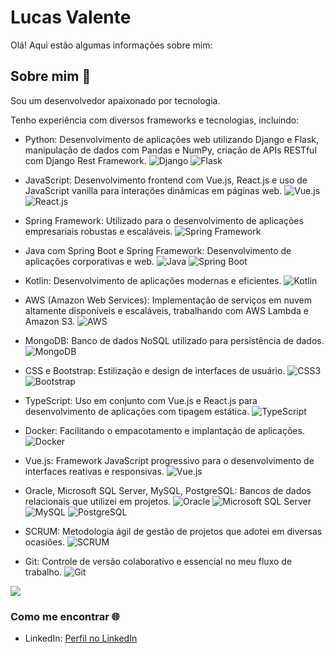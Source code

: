 # Lucas Valente

Olá! Aqui estão algumas informações sobre mim:

## Sobre mim 💫
Sou um desenvolvedor apaixonado por tecnologia.

Tenho experiência com diversos frameworks e tecnologias, incluindo:

- Python: Desenvolvimento de aplicações web utilizando Django e Flask, manipulação de dados com Pandas e NumPy, criação de APIs RESTful com Django Rest Framework.
  ![Django](https://img.shields.io/badge/django-%23092E20.svg?style=for-the-badge&logo=django&logoColor=white)
  ![Flask](https://img.shields.io/badge/flask-%23000.svg?style=for-the-badge&logo=flask&logoColor=white)

- JavaScript: Desenvolvimento frontend com Vue.js, React.js e uso de JavaScript vanilla para interações dinâmicas em páginas web.
  ![Vue.js](https://img.shields.io/badge/vue.js-%2335495e.svg?style=for-the-badge&logo=vue.js&logoColor=%234fc08d)
  ![React.js](https://img.shields.io/badge/React-%2320232a.svg?style=for-the-badge&logo=react&logoColor=%2361DAFB)

- Spring Framework: Utilizado para o desenvolvimento de aplicações empresariais robustas e escaláveis.
  ![Spring Framework](https://img.shields.io/badge/spring-6DB33F.svg?style=for-the-badge&logo=spring&logoColor=white)

- Java com Spring Boot e Spring Framework: Desenvolvimento de aplicações corporativas e web.
  ![Java](https://img.shields.io/badge/Java-%23007396.svg?style=for-the-badge&logo=java&logoColor=white)
  ![Spring Boot](https://img.shields.io/badge/Spring_Boot-%236DB33F.svg?style=for-the-badge&logo=spring-boot&logoColor=white)

- Kotlin: Desenvolvimento de aplicações modernas e eficientes.
  ![Kotlin](https://img.shields.io/badge/Kotlin-%230095D5.svg?style=for-the-badge&logo=kotlin&logoColor=white)

- AWS (Amazon Web Services): Implementação de serviços em nuvem altamente disponíveis e escaláveis, trabalhando com AWS Lambda e Amazon S3.
  ![AWS](https://img.shields.io/badge/AWS-%23FF9900.svg?style=for-the-badge&logo=amazon-aws&logoColor=white)

- MongoDB: Banco de dados NoSQL utilizado para persistência de dados.
  ![MongoDB](https://img.shields.io/badge/MongoDB-%234ea94b.svg?style=for-the-badge&logo=mongodb&logoColor=white)

- CSS e Bootstrap: Estilização e design de interfaces de usuário.
  ![CSS3](https://img.shields.io/badge/css3-%231572B6.svg?style=for-the-badge&logo=css3&logoColor=white)
  ![Bootstrap](https://img.shields.io/badge/bootstrap-%23563D7C.svg?style=for-the-badge&logo=bootstrap&logoColor=white)

- TypeScript: Uso em conjunto com Vue.js e React.js para desenvolvimento de aplicações com tipagem estática.
  ![TypeScript](https://img.shields.io/badge/typescript-%23007ACC.svg?style=for-the-badge&logo=typescript&logoColor=white)

- Docker: Facilitando o empacotamento e implantação de aplicações.
  ![Docker](https://img.shields.io/badge/docker-%230db7ed.svg?style=for-the-badge&logo=docker&logoColor=white)

- Vue.js: Framework JavaScript progressivo para o desenvolvimento de interfaces reativas e responsivas.
  ![Vue.js](https://img.shields.io/badge/vue.js-%2335495e.svg?style=for-the-badge&logo=vue.js&logoColor=%234fc08d)

- Oracle, Microsoft SQL Server, MySQL, PostgreSQL: Bancos de dados relacionais que utilizei em projetos.
  ![Oracle](https://img.shields.io/badge/oracle-%23F00000.svg?style=for-the-badge&logo=oracle&logoColor=white)
  ![Microsoft SQL Server](https://img.shields.io/badge/Microsoft_SQL_Server-CC2927?style=for-the-badge&logo=microsoft-sql-server&logoColor=white)
  ![MySQL](https://img.shields.io/badge/mysql-%2300f.svg?style=for-the-badge&logo=mysql&logoColor=white)
  ![PostgreSQL](https://img.shields.io/badge/PostgreSQL-316192?style=for-the-badge&logo=postgresql&logoColor=white)

- SCRUM: Metodologia ágil de gestão de projetos que adotei em diversas ocasiões.
  ![SCRUM](https://img.shields.io/badge/scrum-%23161616.svg?style=for-the-badge&logo=scrum&logoColor=white)

- Git: Controle de versão colaborativo e essencial no meu fluxo de trabalho.
  ![Git](https://img.shields.io/badge/git-%23F05033.svg?style=for-the-badge&logo=git&logoColor=white)

![](https://komarev.com/ghpvc/?username=Callak95&color=blueviolet)

### Como me encontrar 🌐
- LinkedIn: [Perfil no LinkedIn](https://www.linkedin.com/in/lucas-valente-174365192/)
